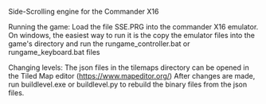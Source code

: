 Side-Scrolling engine for the Commander X16

Running the game:
	Load the file SSE.PRG into the commander X16 emulator.
	On windows, the easiest way to run it is the copy the emulator
	files into the game's directory and run the 
	rungame_controller.bat or rungame_keyboard.bat files


Changing levels:
	The json files in the tilemaps directory can be opened in the Tiled Map editor (https://www.mapeditor.org/)
	After changes are made, run buildlevel.exe or buildlevel.py to rebuild the binary files from the json files.